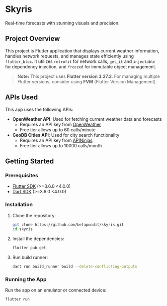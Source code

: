 # Skyris

Real-time forecasts with stunning visuals and precision.

## Project Overview

This project is Flutter application that displays current weather information, handles network requests, and manages state efficiently using `flutter_bloc`. It utilizes `retrofit` for network calls, `get_it` and `injectable` for dependency injection, and `freezed` for immutable object management.

> **Note:** This project uses **Flutter version 3.27.2**. For managing multiple Flutter versions, consider using **FVM** (Flutter Version Management).

## APIs Used

This app uses the following APIs:

- **OpenWeather API**: Used for fetching current weather data and forecasts
  - Requires an API key from [OpenWeather](https://openweathermap.org/api)
  - Free tier allows up to 60 calls/minute
- **GeoDB Cities API**: Used for city search functionality
  - Requires an API key from [APINinjas](https://www.api-ninjas.com/api/city)
  - Free tier allows up to 10000 calls/month

## Getting Started

### Prerequisites

- [Flutter SDK](https://flutter.dev/docs/get-started/install) (>=3.6.0 <4.0.0)
- [Dart SDK](https://dart.dev/get-dart) (>=3.6.0 <4.0.0)

### Installation

1. Clone the repository:

   ```sh
   git clone https://github.com/betapundit/skyris.git
   cd skyris
   ```

2. Install the dependencies:

   ```sh
   flutter pub get
   ```

3. Run build runner:
   ```sh
   dart run build_runner build --delete-conflicting-outputs
   ```

### Running the App

Run the app on an emulator or connected device:

```sh
flutter run
```
